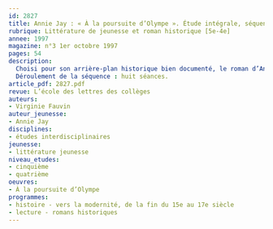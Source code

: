 ```yaml
---
id: 2827
title: Annie Jay : « À la poursuite d’Olympe ». Étude intégrale, séquence
rubrique: Littérature de jeunesse et roman historique [5e-4e]
annee: 1997
magazine: n°3 1er octobre 1997
pages: 54
description: 
  Choisi pour son arrière-plan historique bien documenté, le roman d’Annie Jay permet de faire travailler les élèves selon le principe de l’interdisciplinarité : français et histoire se rencontrent grâce à des exposés sur la société du XVIIe siècle. Sans reposer sur des faits historiquement datés, le roman associe les personnages imaginaires aux figures clés du règne de Louis XIV. La société du Grand Siècle est abordée d’un point de vue plutôt divertissant à travers les aventures d’une adolescente. En parallèle, on étudiera des textes « classiques » pour offrir aux élèves un témoignage contemporain sur cette époque.
  Déroulement de la séquence : huit séances.
article_pdf: 2827.pdf
revue: L’école des lettres des collèges
auteurs:
- Virginie Fauvin
auteur_jeunesse:
- Annie Jay
disciplines:
- études interdisciplinaires
jeunesse:
- littérature jeunesse
niveau_etudes:
- cinquième
- quatrième
oeuvres:
- À la poursuite d’Olympe
programmes:
- histoire - vers la modernité, de la fin du 15e au 17e siècle
- lecture - romans historiques
---
```

